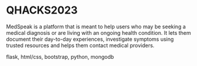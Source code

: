 # QHACKS2023

MedSpeak is a platform that is meant to help users who may be seeking a medical diagnosis or are living with an ongoing health condition. It lets them document their day-to-day experiences, investigate symptoms using trusted resources and helps them contact medical providers.


flask, html/css, bootstrap, python, mongodb

